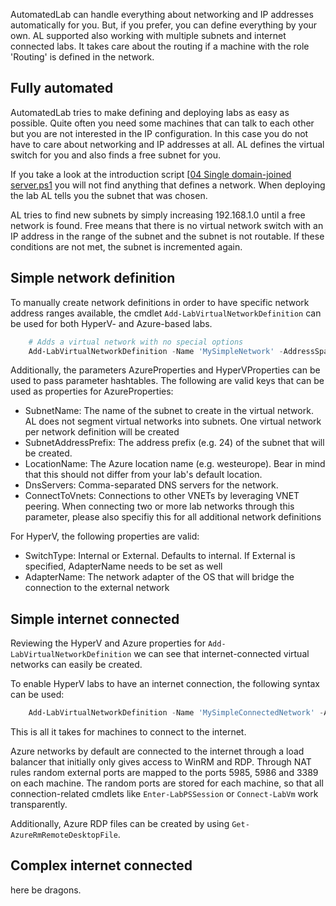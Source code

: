 AutomatedLab can handle everything about networking and IP addresses automatically for you. But, if you prefer, you can define everything by your own. AL supported also working with multiple subnets and internet connected labs. It takes care about the routing if a machine with the role 'Routing' is defined in the network.

## Fully automated

AutomatedLab tries to make defining and deploying labs as easy as possible. Quite often you need some machines that can talk to each other but you are not interested in the IP configuration. In this case you do not have to care about networking and IP addresses at all. AL defines the virtual switch for you and also finds a free subnet for you.

If you take a look at the introduction script [[04 Single domain-joined server.ps1](https://github.com/AutomatedLab/AutomatedLab/blob/master/LabSources/SampleScripts/Introduction/04%20Single%20domain-joined%20server.ps1) you will not find anything that defines a network. When deploying the lab AL tells you the subnet that was chosen.

AL tries to find new subnets by simply increasing 192.168.1.0 until a free network is found. Free means that there is no virtual network switch with an IP address in the range of the subnet and the subnet is not routable. If these conditions are not met, the subnet is incremented again. 

## Simple network definition

To manually create network definitions in order to have specific network address ranges available, the cmdlet ``Add-LabVirtualNetworkDefinition`` can be used for both HyperV- and Azure-based labs.

```powershell
    # Adds a virtual network with no special options
    Add-LabVirtualNetworkDefinition -Name 'MySimpleNetwork' -AddressSpace 10.1.0.0/16  
```

Additionally, the parameters AzureProperties and HyperVProperties can be used to pass parameter hashtables. The following are valid keys that can be used as properties for AzureProperties:

* SubnetName: The name of the subnet to create in the virtual network. AL does not segment virtual networks into subnets. One virtual network per network definition will be created
* SubnetAddressPrefix: The address prefix (e.g. 24) of the subnet that will be created.
* LocationName: The Azure location name (e.g. westeurope). Bear in mind that this should not differ from your lab's default location.
* DnsServers: Comma-separated DNS servers for the network.
* ConnectToVnets: Connections to other VNETs by leveraging VNET peering. When connecting two or more lab networks through this parameter, please also specifiy this for all additional network definitions

For HyperV, the following properties are valid:

* SwitchType: Internal or External. Defaults to internal. If External is specified, AdapterName needs to be set as well
* AdapterName: The network adapter of the OS that will bridge the connection to the external network

## Simple internet connected

Reviewing the HyperV and Azure properties for ``Add-LabVirtualNetworkDefinition`` we can see that internet-connected virtual networks can easily be created.

To enable HyperV labs to have an internet connection, the following syntax can be used:  
```powershell
    Add-LabVirtualNetworkDefinition -Name 'MySimpleConnectedNetwork' -AddressSpace 10.1.0.0/16 -HyperVProperties @{SwitchType = 'External'; AdapterName = 'Ethernet'}
```

This is all it takes for machines to connect to the internet.

Azure networks by default are connected to the internet through a load balancer that initially only gives access to WinRM and RDP. Through NAT rules random external ports are mapped to the ports 5985, 5986 and 3389 on each machine. The random ports are stored for each machine, so that all connection-related cmdlets like ``Enter-LabPSSession`` or ``Connect-LabVm`` work transparently.

Additionally, Azure RDP files can be created by using ``Get-AzureRmRemoteDesktopFile``.

## Complex internet connected

here be dragons.
